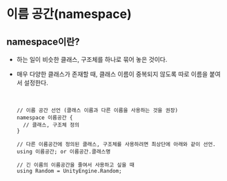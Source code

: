 # 이름 공간(namespace)

## namespace이란?

- 하는 일이 비슷한 클래스, 구조체를 하나로 묶어 놓은 것이다.
- 매우 다양한 클래스가 존재할 때, 클래스 이름이 중복되지 않도록 따로 이름을 붙여서 설정한다.
  
  <br>

  ```
  // 이름 공간 선언 (클래스 이름과 다른 이름을 사용하는 것을 권장)
  namespace 이름공간 {
    // 클래스, 구조체 정의
  }

  // 다른 이름공간에 정의된 클래스, 구조체를 사용하려면 최상단에 아래와 같이 선언.
  using 이름공간; or 이름공간.클래스명

  // 긴 이름의 이름공간을 줄여서 사용하고 싶을 때
  using Random = UnityEngine.Random;
  ```
